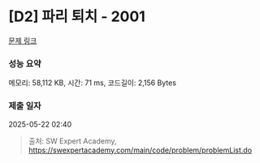 # [D2] 파리 퇴치 - 2001 

[문제 링크](https://swexpertacademy.com/main/code/problem/problemDetail.do?contestProbId=AV5PzOCKAigDFAUq) 

### 성능 요약

메모리: 58,112 KB, 시간: 71 ms, 코드길이: 2,156 Bytes

### 제출 일자

2025-05-22 02:40



> 출처: SW Expert Academy, https://swexpertacademy.com/main/code/problem/problemList.do